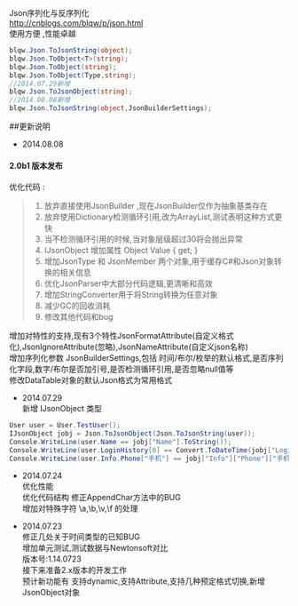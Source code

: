 Json序列化与反序列化  
http://cnblogs.com/blqw/p/json.html  
使用方便 ,性能卓越  
```csharp
blqw.Json.ToJsonString(object);
blqw.Json.ToObject<T>(string);
blqw.Json.ToObject(string);
blqw.Json.ToObject(Type,string);
//2014.07.29新增
blqw.Json.ToJsonObject(string);
//2014.08.08新增
blqw.Json.ToJsonString(object,JsonBuilderSettings);
```

##更新说明
* 2014.08.08   

#### 2.0b1 版本发布  

优化代码 :  

> 1. 放弃直接使用JsonBuilder ,现在JsonBuilder仅作为抽象基类存在  
> 1. 放弃使用Dictionary检测循环引用,改为ArrayList,测试表明这种方式更快  
> 1. 当不检测循环引用的时候,当对象层级超过30将会抛出异常  
> 1. IJsonObject 增加属性 Object Value { get; }  
> 1. 增加JsonType 和 JsonMember 两个对象,用于缓存C#和Json对象转换的相关信息  
> 1. 优化JsonParser中大部分代码逻辑,更清晰和高效  
> 1. 增加StringConverter用于将String转换为任意对象  
> 1. 减少GC的回收消耗  
> 1. 修改其他代码和bug  

增加对特性的支持,现有3个特性JsonFormatAttribute(自定义格式化),JsonIgnoreAttribute(忽略),JsonNameAttribute(自定义json名称)  
增加序列化参数 JsonBuilderSettings,包括 时间/布尔/枚举的默认格式,是否序列化字段,数字/布尔是否加引号,是否检测循环引用,是否忽略null值等  
修改DataTable对象的默认Json格式为常用格式  

* 2014.07.29  
新增 IJsonObject 类型  
```csharp
User user = User.TestUser();
IJsonObject jobj = Json.ToJsonObject(Json.ToJsonString(user));
Console.WriteLine(user.Name == jobj["Name"].ToString());
Console.WriteLine(user.LoginHistory[0] == Convert.ToDateTime(jobj["LoginHistory"][0]));
Console.WriteLine(user.Info.Phone["手机"] == jobj["Info"]["Phone"]["手机"].ToString());
```

* 2014.07.24  
优化性能  
优化代码结构
修正AppendChar方法中的BUG  
增加对特殊字符 \a,\b,\v,\f 的处理  
  
* 2014.07.23  
修正几处关于时间类型的已知BUG  
增加单元测试,测试数据与Newtonsoft对比  
版本号:1.14.0723  
接下来准备2.x版本的开发工作  
预计新功能有  支持dynamic,支持Attribute,支持几种预定格式切换,新增JsonObject对象